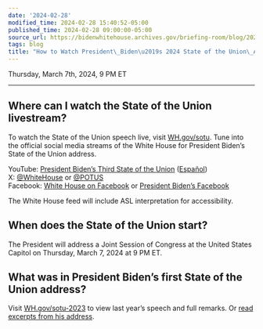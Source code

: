 ```yaml
---
date: '2024-02-28'
modified_time: 2024-02-28 15:40:52-05:00
published_time: 2024-02-28 09:00:00-05:00
source_url: https://bidenwhitehouse.archives.gov/briefing-room/blog/2024/02/28/how-to-watch-president-bidens-2024-state-of-the-union-address/
tags: blog
title: "How to Watch President\_Biden\u2019s 2024 State of the Union\_Address"
---
```

 
Thursday, March 7th, 2024, 9 PM ET

------------------------------------------------------------------------

## Where can I watch the State of the Union livestream?

To watch the State of the Union speech live,
visit [WH.gov/sotu](https://bidenwhitehouse.archives.gov/sotu). Tune into the
official social media streams of the White House for President Biden’s
State of the Union address.

YouTube: [President Biden’s Third State of the
Union](https://youtu.be/gzcBTUvVp7M) ([Español](https://youtu.be/1dN6fl_yULg))  
X: [@WhiteHouse](https://twitter.com/whitehouse) or [@POTUS](https://twitter.com/potus)  
Facebook: [White House on
Facebook](https://www.facebook.com/WhiteHouse/) or [President Biden’s
Facebook](https://www.facebook.com/POTUS/)

The White House feed will include ASL interpretation for accessibility.

## When does the State of the Union start?

The President will address a Joint Session of Congress at the United
States Capitol on Thursday, March 7, 2024 at 9 PM ET.

## What was in President Biden’s first State of the Union address?

Visit [WH.gov/sotu-2023](https://bidenwhitehouse.archives.gov/sotu-2022) to view
last year’s speech and full remarks. Or [read excerpts from his
address](https://bidenwhitehouse.archives.gov/briefing-room/speeches-remarks/2023/02/07/excerpts-from-president-bidens-state-of-the-union-address-as-prepared-for-delivery-2/).
